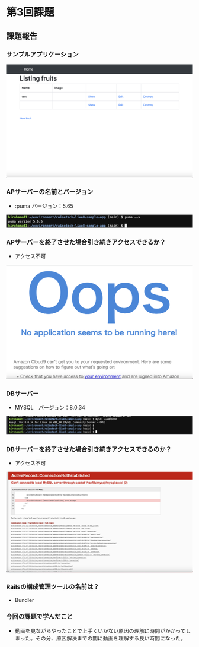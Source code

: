 # **第3回課題**

## 課題報告

### サンプルアプリケーション
![a](./lecture03/サンプルアプリケーション.png)

### APサーバーの名前とバージョン
- :puma バージョン：5.65

![b](./lecture03/pumaバージョン5.65.png)

### APサーバーを終了させた場合引き続きアクセスできるか？
- アクセス不可

![c](./lecture03/アクセス不可.png)

### DBサーバー
- MYSQL　バージョン：8.0.34

![d](./lecture03/MYSQLバージョン8.0.34.png)

### DBサーバーを終了させた場合引き続きアクセスできるのか？
- アクセス不可

![e](./lecture03/アクセス不可2.png)

### Railsの構成管理ツールの名前は？
- Bundler


### 今回の課題で学んだこと
- 動画を見ながらやったことで上手くいかない原因の理解に時間がかかってしまった。その分、原因解決までの間に動画を理解する良い時間になった。
